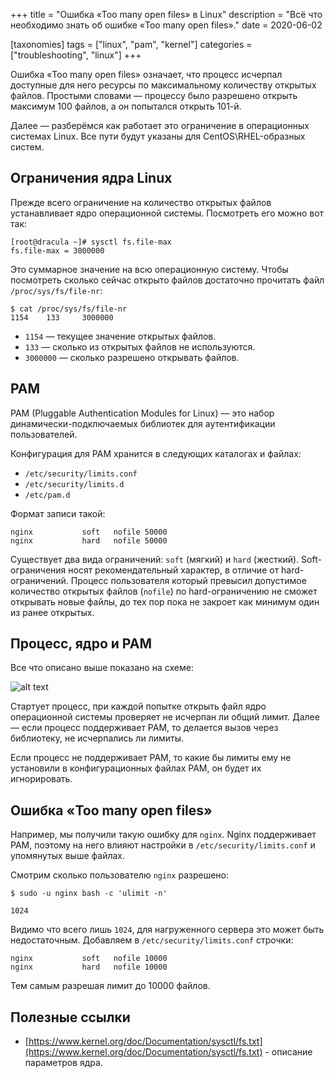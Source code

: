 +++
title = "Ошибка «Too many open files» в Linux"
description = "Всё что необходимо знать об ошибке «Too many open files»."
date = 2020-06-02

[taxonomies]
tags = ["linux", "pam", "kernel"]
categories = ["troubleshooting", "linux"]
+++

Ошибка «Too many open files» означает, что процесс исчерпал доступные для него ресурсы по максимальному количеству
открытых файлов. Простыми словами — процессу было разрешено открыть максимум 100 файлов, а он попытался открыть 101-й.

Далее — разберёмся как работает это ограничение в операционных системах Linux. Все пути будут указаны для CentOS\RHEL-образных систем.

## Ограничения ядра Linux

Прежде всего ограничение на количество открытых файлов устанавливает ядро операционной системы. Посмотреть его можно
вот так:

```shell script
[root@dracula ~]# sysctl fs.file-max
fs.file-max = 3000000
```

Это суммарное значение на всю операционную систему. Чтобы посмотреть сколько сейчас открыто файлов достаточно 
прочитать файл `/proc/sys/fs/file-nr`:

```shell script
$ cat /proc/sys/fs/file-nr
1154    133     3000000
```

- `1154` — текущее значение открытых файлов.
- `133` — сколько из открытых файлов не используются.
- `3000000` — сколько разрешено открывать файлов.

## PAM

PAM (Pluggable Authentication Modules for Linux) — это набор динамически-подключаемых библиотек 
для аутентификации пользователей.

Конфигурация для PAM хранится в следующих каталогах и файлах:

- `/etc/security/limits.conf`
- `/etc/security/limits.d`
- `/etc/pam.d`

Формат записи такой:

```shell script
nginx           soft   nofile 50000
nginx           hard   nofile 50000
```

Существует два вида ограничений: `soft` (мягкий) и `hard` (жесткий). Soft-ограничения носят рекомендательный характер, 
в отличие от hard-ограничений. Процесс пользователя который превысил допустимое количество открытых файлов (`nofile`) по hard-ограничению
не сможет открывать новые файлы, до тех пор пока не закроет как минимум один из ранее открытых.

## Процесс, ядро и PAM

Все что описано выше показано на схеме:

![alt text](/images/linux/too-many-open-files.png "Ядро, PAM и процесс")

Стартует процесс, при каждой попытке открыть файл ядро операционной системы проверяет не исчерпан ли общий лимит. 
Далее — если процесс поддерживает PAM, то делается вызов через библиотеку, не исчерпались ли лимиты.

Если процесс не поддерживает PAM, то какие бы лимиты ему не установили 
в конфигурационных файлах PAM, он будет их игнорировать.

## Ошибка «Too many open files»

Например, мы получили такую ошибку для `nginx`. Nginx поддерживает PAM, поэтому на него влияют настройки 
в `/etc/security/limits.conf` и упомянутых выше файлах.

Смотрим сколько пользователю `nginx` разрешено:

```shell script
$ sudo -u nginx bash -c 'ulimit -n'

1024
```

Видимо что всего лишь `1024`, для нагруженного сервера это может быть недостаточным. Добавляем в `/etc/security/limits.conf` строчки:

```shell script
nginx           soft   nofile 10000
nginx           hard   nofile 10000
``` 

Тем самым разрешая лимит до 10000 файлов.

## Полезные ссылки

- [https://www.kernel.org/doc/Documentation/sysctl/fs.txt](https://www.kernel.org/doc/Documentation/sysctl/fs.txt) - описание параметров ядра.
